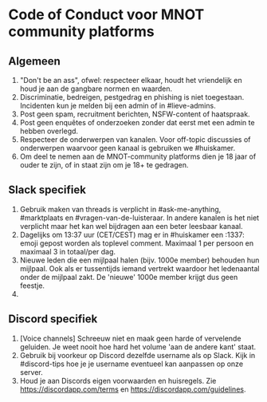 # Code of Conduct voor MNOT community platforms

## Algemeen
1. "Don't be an ass", ofwel: respecteer elkaar, houdt het vriendelijk en houd je aan de gangbare normen en waarden.
1. Discriminatie, bedreigen, pestgedrag en phishing is niet toegestaan. Incidenten kun je melden bij een admin of in #lieve-admins.
1. Post geen spam, recruitment berichten, NSFW-content of haatspraak.
1. Post geen enquêtes of onderzoeken zonder dat eerst met een admin te hebben overlegd.
1. Respecteer de onderwerpen van kanalen. Voor off-topic discussies of onderwerpen waarvoor geen kanaal is gebruiken we #huiskamer.
1. Om deel te nemen aan de MNOT-community platforms dien je 18 jaar of ouder te zijn, of in staat zijn om je 18+ te gedragen.

## Slack specifiek
1. Gebruik maken van threads is verplicht in #ask-me-anything, #marktplaats en #vragen-van-de-luisteraar. In andere kanalen is het niet verplicht maar het kan wel bijdragen aan een beter leesbaar kanaal.
1. Dagelijks om 13:37 uur (CET/CEST) mag er in #huiskamer een :1337: emoji gepost worden als toplevel comment. Maximaal 1 per persoon en maximaal 3 in totaal/per dag.
1. Nieuwe leden die een mijlpaal halen (bijv. 1000e member) behouden hun mijlpaal. Ook als er tussentijds iemand vertrekt waardoor het ledenaantal onder de mijlpaal zakt. De 'nieuwe' 1000e member krijgt dus geen feestje.
1. 

## Discord specifiek
1. [Voice channels] Schreeuw niet en maak geen harde of vervelende geluiden. Je weet nooit hoe hard het volume 'aan de andere kant' staat.
1. Gebruik bij voorkeur op Discord dezelfde username als op Slack. Kijk in #discord-tips hoe je je username eventueel kan aanpassen op onze server.
1. Houd je aan Discords eigen voorwaarden en huisregels. Zie https://discordapp.com/terms en https://discordapp.com/guidelines.
